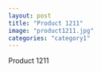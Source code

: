 ```yaml
---
layout: post
title: "Product 1211"
image: "product1211.jpg"
categories: "category1"
---
```

Product 1211
